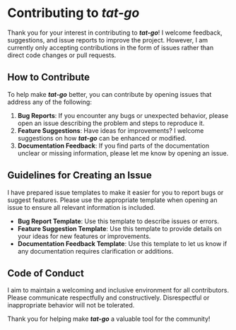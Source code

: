 # Contributing to ***tat-go***

Thank you for your interest in contributing to ***tat-go***! I welcome feedback, suggestions, and issue reports to improve the project. However, I am currently only accepting contributions in the form of issues rather than direct code changes or pull requests.

## How to Contribute

To help make ***tat-go*** better, you can contribute by opening issues that address any of the following:

1. **Bug Reports**: If you encounter any bugs or unexpected behavior, please open an issue describing the problem and steps to reproduce it.
2. **Feature Suggestions**: Have ideas for improvements? I welcome suggestions on how ***tat-go*** can be enhanced or modified.
3. **Documentation Feedback**: If you find parts of the documentation unclear or missing information, please let me know by opening an issue.

## Guidelines for Creating an Issue

I have prepared issue templates to make it easier for you to report bugs or suggest features. Please use the appropriate template when opening an issue to ensure all relevant information is included.

- **Bug Report Template**: Use this template to describe issues or errors.
- **Feature Suggestion Template**: Use this template to provide details on your ideas for new features or improvements.
- **Documentation Feedback Template**: Use this template to let us know if any documentation requires clarification or additions.

## Code of Conduct

I aim to maintain a welcoming and inclusive environment for all contributors. Please communicate respectfully and constructively. Disrespectful or inappropriate behavior will not be tolerated.

Thank you for helping make ***tat-go*** a valuable tool for the community!
